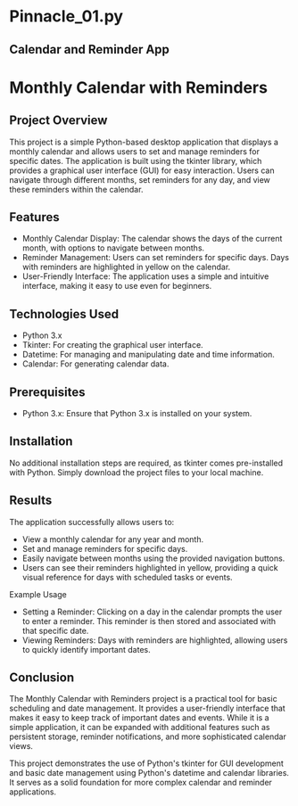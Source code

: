 # Pinnacle_01.py
## Calendar and Reminder App

# Monthly Calendar with Reminders

## Project Overview

This project is a simple Python-based desktop application that displays a monthly calendar and allows users to set and manage reminders for specific dates. The application is built using the tkinter library, which provides a graphical user interface (GUI) for easy interaction. Users can navigate through different months, set reminders for any day, and view these reminders within the calendar.

## Features

- Monthly Calendar Display: The calendar shows the days of the current month, with options to navigate between months.
- Reminder Management: Users can set reminders for specific days. Days with reminders are highlighted in yellow on the calendar.
- User-Friendly Interface: The application uses a simple and intuitive interface, making it easy to use even for beginners.

## Technologies Used

- Python 3.x
- Tkinter: For creating the graphical user interface.
- Datetime: For managing and manipulating date and time information.
- Calendar: For generating calendar data.

## Prerequisites

- Python 3.x: Ensure that Python 3.x is installed on your system.

## Installation
No additional installation steps are required, as tkinter comes pre-installed with Python. Simply download the project files to your local machine.

## Results

The application successfully allows users to:

- View a monthly calendar for any year and month.
- Set and manage reminders for specific days.
- Easily navigate between months using the provided navigation buttons.
- Users can see their reminders highlighted in yellow, providing a quick visual reference for days with scheduled tasks or events.

Example Usage
- Setting a Reminder: Clicking on a day in the calendar prompts the user to enter a reminder. This reminder is then stored and associated with that specific date.
- Viewing Reminders: Days with reminders are highlighted, allowing users to quickly identify important dates.
  
## Conclusion

The Monthly Calendar with Reminders project is a practical tool for basic scheduling and date management. It provides a user-friendly interface that makes it easy to keep track of important dates and events. While it is a simple application, it can be expanded with additional features such as persistent storage, reminder notifications, and more sophisticated calendar views.

This project demonstrates the use of Python's tkinter for GUI development and basic date management using Python's datetime and calendar libraries. It serves as a solid foundation for more complex calendar and reminder applications.

